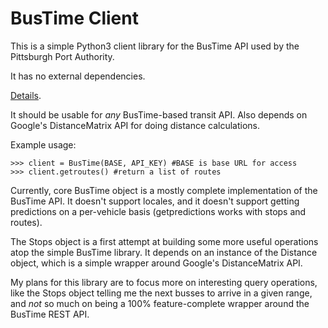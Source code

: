 # BusTime Client
This is a simple Python3 client library for the BusTime API used by the Pittsburgh Port Authority. 

It has no external dependencies.

[Details](http://realtime.portauthority.org/bustime/home.jsp).

It should be usable for *any* BusTime-based transit API. Also depends on Google's 
DistanceMatrix API for doing distance calculations.

Example usage:

    >>> client = BusTime(BASE, API_KEY) #BASE is base URL for access
    >>> client.getroutes() #return a list of routes

Currently, core BusTime object is a mostly complete implementation of the BusTime API. It doesn't support locales, and it doesn't support getting predictions on a per-vehicle basis (getpredictions works with stops and routes).

The Stops object is a first attempt at building some more useful operations atop the simple BusTime library. It depends on an instance of the Distance object, which is a simple wrapper around Google's DistanceMatrix API.

My plans for this library are to focus more on interesting query operations, like the Stops object telling me the next busses to arrive in a given range, and *not* so much on being a 100% feature-complete wrapper around the BusTime REST API. 